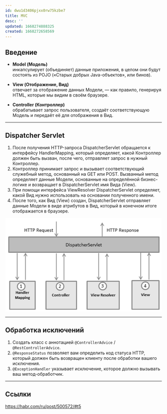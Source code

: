 ```yaml
---
id: dwu1d3406pjxx0rw75kzbe7
title: MVC
desc: ''
updated: 1668274888325
created: 1668272658569
---
```


## Введение   


* **Model (Модель)**    
инкапсулирует (объединяет) данные приложения, в целом они будут состоять из POJO («Старых добрых Java-объектов», или бинов).

* **View (Отображение, Вид)**   
отвечает за отображение данных Модели, — как правило, генерируя HTML, которые мы видим в своём браузере.

* **Controller (Контроллер)**   
обрабатывает запрос пользователя, создаёт соответствующую Модель и передаёт её для отображения в Вид.

___

## Dispatcher Servlet

1. После получения HTTP-запроса DispatcherServlet обращается к интерфейсу HandlerMapping, который определяет, какой Контроллер должен быть вызван, после чего, отправляет запрос в нужный Контроллер.
2. Контроллер принимает запрос и вызывает соответствующий служебный метод, основанный на GET или POST. Вызванный метод определяет данные Модели, основанные на определённой бизнес-логике и возвращает в DispatcherServlet имя Вида (View).
3. При помощи интерфейса ViewResolver DispatcherServlet определяет, какой Вид нужно использовать на основании полученного имени.
4. После того, как Вид (View) создан, DispatcherServlet отправляет данные Модели в виде атрибутов в Вид, который в конечном итоге отображается в браузере.


!["Dispatcher servlet"](assets/images/spring-mvc-dispatcher-servlet.png)

___

## Обработка исключений

1. Создать класс с аннотацией ``@ControllerAdvice`` / ``@RestControllerAdvice``.
2. ``@ResponseStatus`` позволяет вам определить код статуса HTTP, который должен быть возвращен клиенту после обработки вашего исключения.
3. ``@ExceptionHandler`` указывает исключение, которое должно вызывать ваш метод-обработчик.

___

## Ссылки

https://habr.com/ru/post/500572/#t5